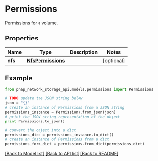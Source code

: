 # Permissions

Permissions for a volume.

## Properties

Name | Type | Description | Notes
------------ | ------------- | ------------- | -------------
**nfs** | [**NfsPermissions**](NfsPermissions.md) |  | [optional] 

## Example

```python
from pnap_network_storage_api.models.permissions import Permissions

# TODO update the JSON string below
json = "{}"
# create an instance of Permissions from a JSON string
permissions_instance = Permissions.from_json(json)
# print the JSON string representation of the object
print Permissions.to_json()

# convert the object into a dict
permissions_dict = permissions_instance.to_dict()
# create an instance of Permissions from a dict
permissions_form_dict = permissions.from_dict(permissions_dict)
```
[[Back to Model list]](../README.md#documentation-for-models) [[Back to API list]](../README.md#documentation-for-api-endpoints) [[Back to README]](../README.md)


